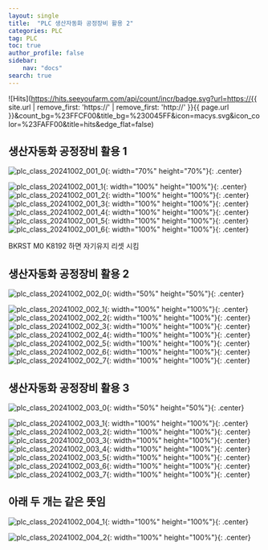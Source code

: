 ```yaml
---
layout: single
title:  "PLC 생산자동화 공정장비 활용 2"
categories: PLC
tag: PLC
toc: true
author_profile: false
sidebar:
    nav: "docs"
search: true
---
```


![Hits](https://hits.seeyoufarm.com/api/count/incr/badge.svg?url=https://{{ site.url | remove_first: 'https://' | remove_first: 'http://' }}{{ page.url }}&count_bg=%23FFCF00&title_bg=%230045FF&icon=macys.svg&icon_color=%23FAFF00&title=hits&edge_flat=false)

## 생산자동화 공정장비 활용 1  
![plc_class_20241002_001_0](/images/2024-10-02-PLC_class/plc_class_20241002_001_0.gif){: width="70%" height="70%"}{: .center}  
  
![plc_class_20241002_001_1](/images/2024-10-02-PLC_class/plc_class_20241002_001_1.PNG){: width="100%" height="100%"}{: .center}  
![plc_class_20241002_001_2](/images/2024-10-02-PLC_class/plc_class_20241002_001_2.PNG){: width="100%" height="100%"}{: .center}  
![plc_class_20241002_001_3](/images/2024-10-02-PLC_class/plc_class_20241002_001_3.PNG){: width="100%" height="100%"}{: .center}  
![plc_class_20241002_001_4](/images/2024-10-02-PLC_class/plc_class_20241002_001_4.PNG){: width="100%" height="100%"}{: .center}  
![plc_class_20241002_001_5](/images/2024-10-02-PLC_class/plc_class_20241002_001_5.PNG){: width="100%" height="100%"}{: .center}  
![plc_class_20241002_001_6](/images/2024-10-02-PLC_class/plc_class_20241002_001_6.PNG){: width="100%" height="100%"}{: .center}  

BKRST M0 K8192 하면 자기유지 리셋 시킴  

## 생산자동화 공정장비 활용 2  
![plc_class_20241002_002_0](/images/2024-10-02-PLC_class/plc_class_20241002_002_0.PNG){: width="50%" height="50%"}{: .center}  
  
![plc_class_20241002_002_1](/images/2024-10-02-PLC_class/plc_class_20241002_002_1.PNG){: width="100%" height="100%"}{: .center}  
![plc_class_20241002_002_2](/images/2024-10-02-PLC_class/plc_class_20241002_002_2.PNG){: width="100%" height="100%"}{: .center}  
![plc_class_20241002_002_3](/images/2024-10-02-PLC_class/plc_class_20241002_002_3.PNG){: width="100%" height="100%"}{: .center}  
![plc_class_20241002_002_4](/images/2024-10-02-PLC_class/plc_class_20241002_002_4.PNG){: width="100%" height="100%"}{: .center}  
![plc_class_20241002_002_5](/images/2024-10-02-PLC_class/plc_class_20241002_002_5.PNG){: width="100%" height="100%"}{: .center}  
![plc_class_20241002_002_6](/images/2024-10-02-PLC_class/plc_class_20241002_002_6.PNG){: width="100%" height="100%"}{: .center}  
![plc_class_20241002_002_7](/images/2024-10-02-PLC_class/plc_class_20241002_002_7.PNG){: width="100%" height="100%"}{: .center}  

## 생산자동화 공정장비 활용 3  
![plc_class_20241002_003_0](/images/2024-10-02-PLC_class/plc_class_20241002_003_0.PNG){: width="50%" height="50%"}{: .center}  
  
![plc_class_20241002_003_1](/images/2024-10-02-PLC_class/plc_class_20241002_003_1.PNG){: width="100%" height="100%"}{: .center}  
![plc_class_20241002_003_2](/images/2024-10-02-PLC_class/plc_class_20241002_003_2.PNG){: width="100%" height="100%"}{: .center}  
![plc_class_20241002_003_3](/images/2024-10-02-PLC_class/plc_class_20241002_003_3.PNG){: width="100%" height="100%"}{: .center}  
![plc_class_20241002_003_4](/images/2024-10-02-PLC_class/plc_class_20241002_003_4.PNG){: width="100%" height="100%"}{: .center}  
![plc_class_20241002_003_5](/images/2024-10-02-PLC_class/plc_class_20241002_003_5.PNG){: width="100%" height="100%"}{: .center}  
![plc_class_20241002_003_6](/images/2024-10-02-PLC_class/plc_class_20241002_003_6.PNG){: width="100%" height="100%"}{: .center}  
![plc_class_20241002_003_7](/images/2024-10-02-PLC_class/plc_class_20241002_003_7.PNG){: width="100%" height="100%"}{: .center}  

## 아래 두 개는 같은 뜻임  
![plc_class_20241002_004_1](/images/2024-10-02-PLC_class/plc_class_20241002_004_1.PNG){: width="100%" height="100%"}{: .center}  
  
![plc_class_20241002_004_2](/images/2024-10-02-PLC_class/plc_class_20241002_004_2.PNG){: width="100%" height="100%"}{: .center}  